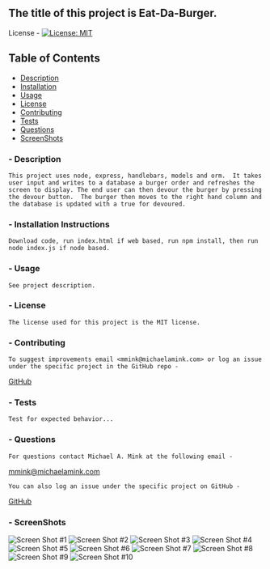 ## The title of this project is Eat-Da-Burger.
        
License - [![License: MIT](https://img.shields.io/badge/License-MIT-yellow.svg)](https://opensource.org/licenses/MIT)

## Table of Contents 
* [Description](#Description) 
* [Installation](#Installation-instructions) 
* [Usage](#Usage) 
* [License](#License)
* [Contributing](#Contributing)
* [Tests](#Tests)
* [Questions](#Questions)
* [ScreenShots](#ScreenShots)


### - Description
    This project uses node, express, handlebars, models and orm.  It takes user input and writes to a database a burger order and refreshes the screen to display. The end user can then devour the burger by pressing the devour button.  The burger then moves to the right hand column and the database is updated with a true for devoured.

### - Installation Instructions
    Download code, run index.html if web based, run npm install, then run node index.js if node based.

### - Usage
    See project description.

### - License
    The license used for this project is the MIT license.

### - Contributing
    To suggest improvements email <mmink@michaelamink.com> or log an issue under the specific project in the GitHub repo - 
[GitHub](https://github.com/cermqm)

### - Tests
    Test for expected behavior...

### - Questions
    For questions contact Michael A. Mink at the following email -

<mmink@michaelamink.com>

    You can also log an issue under the specific project on GitHub - 

[GitHub](https://github.com/cermqm)

### - ScreenShots

![Screen Shot #1](./screenshots/SC1.png)
![Screen Shot #2](./screenshots/SC2.png)
![Screen Shot #3](./screenshots/SC3.png)
![Screen Shot #4](./screenshots/SC4.png)
![Screen Shot #5](./screenshots/SC5.png)
![Screen Shot #6](./screenshots/SC6.png)
![Screen Shot #7](./screenshots/SC7.png)
![Screen Shot #8](./screenshots/SC8.png)
![Screen Shot #9](./screenshots/SC9.png)
![Screen Shot #10](./screenshots/SC10.png)



